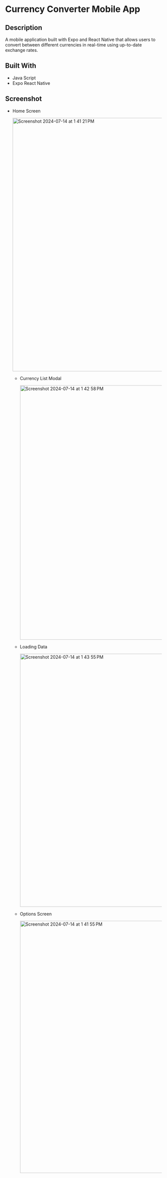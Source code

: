# Currency Converter Mobile App

## Description

A mobile application built with Expo and React Native that allows users to convert between different currencies in real-time using up-to-date exchange rates.

## Built With
- Java Script
- Expo React Native

## Screenshot
- Home Screen
  
  <img width="813" alt="Screenshot 2024-07-14 at 1 41 21 PM" src="https://github.com/user-attachments/assets/22ec74c0-900a-4d41-9167-dce11d7e586f">

  - Currency List Modal
 
    <img width="816" alt="Screenshot 2024-07-14 at 1 42 58 PM" src="https://github.com/user-attachments/assets/1bcfd026-bb36-4303-9302-a370f75c78be">
    
  - Loading Data
 
     <img width="812" alt="Screenshot 2024-07-14 at 1 43 55 PM" src="https://github.com/user-attachments/assets/a26a082a-0cd4-4a04-88aa-74b6c8168702">

  - Options Screen
 
    <img width="809" alt="Screenshot 2024-07-14 at 1 41 55 PM" src="https://github.com/user-attachments/assets/58804b86-85cb-4753-aa08-f6490f9d5a82">
